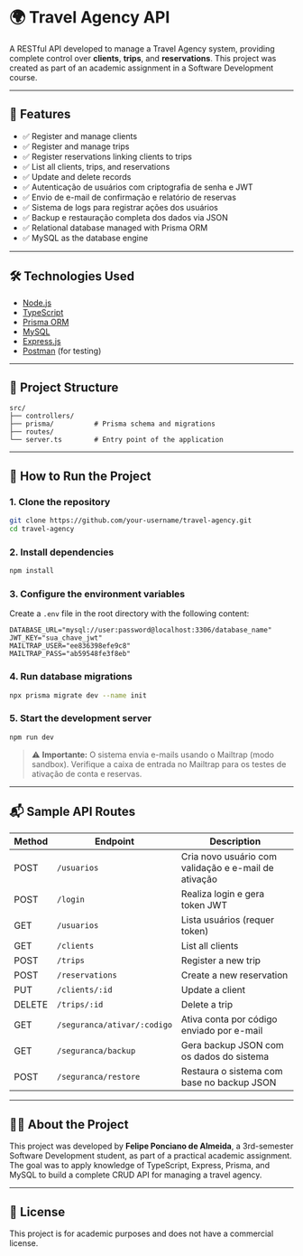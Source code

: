 # 🌍 Travel Agency API

A RESTful API developed to manage a Travel Agency system, providing complete control over **clients**, **trips**, and **reservations**. This project was created as part of an academic assignment in a Software Development course.

---

## 🚀 Features

- ✅ Register and manage clients
- ✅ Register and manage trips
- ✅ Register reservations linking clients to trips
- ✅ List all clients, trips, and reservations
- ✅ Update and delete records
- ✅ Autenticação de usuários com criptografia de senha e JWT
- ✅ Envio de e-mail de confirmação e relatório de reservas
- ✅ Sistema de logs para registrar ações dos usuários
- ✅ Backup e restauração completa dos dados via JSON
- ✅ Relational database managed with Prisma ORM
- ✅ MySQL as the database engine

---

## 🛠 Technologies Used

- [Node.js](https://nodejs.org/)
- [TypeScript](https://www.typescriptlang.org/)
- [Prisma ORM](https://www.prisma.io/)
- [MySQL](https://www.mysql.com/)
- [Express.js](https://expressjs.com/)
- [Postman](https://www.postman.com/) (for testing)

---

## 📁 Project Structure

```
src/
├── controllers/
├── prisma/          # Prisma schema and migrations
├── routes/
└── server.ts        # Entry point of the application
```

---

## 🔧 How to Run the Project

### 1. Clone the repository

```bash
git clone https://github.com/your-username/travel-agency.git
cd travel-agency
```

### 2. Install dependencies

```bash
npm install
```

### 3. Configure the environment variables

Create a `.env` file in the root directory with the following content:

```env
DATABASE_URL="mysql://user:password@localhost:3306/database_name"
JWT_KEY="sua_chave_jwt"
MAILTRAP_USER="ee836398efe9c8"
MAILTRAP_PASS="ab59548fe3f8eb"
```

### 4. Run database migrations

```bash
npx prisma migrate dev --name init
```

### 5. Start the development server

```bash
npm run dev
```

> ⚠️ **Importante:** O sistema envia e-mails usando o Mailtrap (modo sandbox). Verifique a caixa de entrada no Mailtrap para os testes de ativação de conta e reservas.

---

## 📬 Sample API Routes

| Method | Endpoint                         | Description                                        |
|--------|----------------------------------|----------------------------------------------------|
| POST   | `/usuarios`                      | Cria novo usuário com validação e e-mail de ativação |
| POST   | `/login`                         | Realiza login e gera token JWT                     |
| GET    | `/usuarios`                      | Lista usuários (requer token)                      |
| GET    | `/clients`                       | List all clients                                   |
| POST   | `/trips`                         | Register a new trip                                |
| POST   | `/reservations`                  | Create a new reservation                           |
| PUT    | `/clients/:id`                   | Update a client                                    |
| DELETE | `/trips/:id`                     | Delete a trip                                      |
| GET    | `/seguranca/ativar/:codigo`      | Ativa conta por código enviado por e-mail          |
| GET    | `/seguranca/backup`              | Gera backup JSON com os dados do sistema           |
| POST   | `/seguranca/restore`             | Restaura o sistema com base no backup JSON         |

---

## 👨‍🎓 About the Project

This project was developed by **Felipe Ponciano de Almeida**, a 3rd-semester Software Development student, as part of a practical academic assignment. The goal was to apply knowledge of TypeScript, Express, Prisma, and MySQL to build a complete CRUD API for managing a travel agency.

---

## 📄 License

This project is for academic purposes and does not have a commercial license.